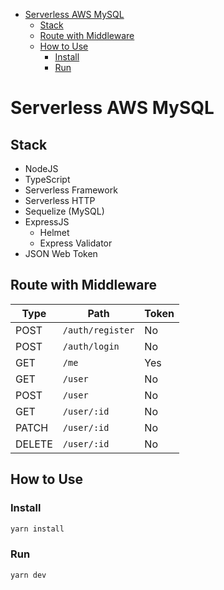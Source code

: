 - [Serverless AWS MySQL](#serverless-aws-mysql)
  - [Stack](#stack)
  - [Route with Middleware](#route-with-middleware)
  - [How to Use](#how-to-use)
    - [Install](#install)
    - [Run](#run)

# Serverless AWS MySQL

## Stack

- NodeJS 
- TypeScript
- Serverless Framework
- Serverless HTTP
- Sequelize (MySQL)
- ExpressJS
    - Helmet
    - Express Validator
- JSON Web Token

## Route with Middleware
| Type | Path | Token |
| ---- | ---- | ----- |
| POST | `/auth/register` | No |
| POST | `/auth/login`| No |
| GET | `/me` | Yes |
| GET | `/user` | No |
| POST | `/user` | No |
| GET | `/user/:id` | No |
| PATCH | `/user/:id` | No |
| DELETE | `/user/:id` | No |

## How to Use

### Install

```bash
yarn install
```

### Run

```bash
yarn dev
```